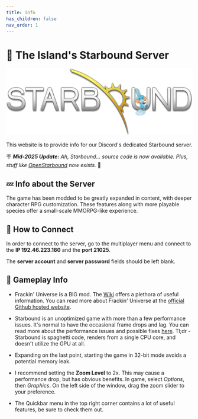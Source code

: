 ```yaml
---
title: Info
has_children: false
nav_order: 1
---
```


# 🚀 The Island's Starbound Server

<img src="media/starbound.png"/>

This website is to provide info for our Discord's dedicated Starbound server.

🪧 ***Mid-2025 Update:*** *Ah, Starbound... source code is now available. Plus, stuff like [OpenStarbound](https://github.com/OpenStarbound/OpenStarbound) now exists.* 🤔

## 💤 Info about the Server

The game has been modded to be greatly expanded in content, with deeper character RPG customization. These features along with more playable species offer a small-scale MMORPG-like experience.

## 🔌 How to Connect

In order to connect to the server, go to the multiplayer menu and connect to the **IP 192.46.223.180** and the **port 21025**.

The **server account** and **server password** fields should be left blank.

## 🐥 Gameplay Info

- Frackin' Universe is a BIG mod. The [Wiki](https://frackinuniverse.miraheze.org/wiki/Main_Page) offers a plethora of useful information. You can read more about Frackin' Universe at the [official Github hosted website](https://sayterdarkwynd.github.io/home.html).

- Starbound is an unoptimized game with more than a few performance issues. It's normal to have the occasional frame drops and lag. You can read more about the performance issues and possible fixes [here](https://frackinuniverse.miraheze.org/wiki/Performance). Tl;dr - Starbound is spaghetti code, renders from a single CPU core, and doesn't utilize the GPU at all.

- Expanding on the last point, starting the game in 32-bit mode avoids a potential memory leak.

- I recommend setting the **Zoom Level** to 2x. This may cause a performance drop, but has obvious benefits. In game, select *Options*, then *Graphics*. On the left side of the window, drag the zoom slider to your preference.

- The Quickbar menu in the top right corner contains a lot of useful features, be sure to check them out.
